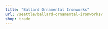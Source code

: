 ```yaml
---
title: "Ballard Ornamental Ironworks"
url: /seattle/ballard-ornamental-ironworks/
shop: trade
---
```

